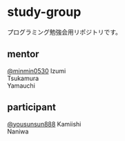 # study-group
プログラミング勉強会用リポジトリです。
  
  
## mentor
[@minmin0530](https://github.com/minmin0530) Izumi  
Tsukamura  
Yamauchi

## participant
[@yousunsun888](https://github.com/yousunsun888) Kamiishi  
Naniwa

